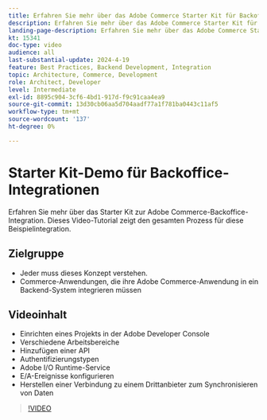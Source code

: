 ```yaml
---
title: Erfahren Sie mehr über das Adobe Commerce Starter Kit für Backoffice-Integrationen
description: Erfahren Sie mehr über das Adobe Commerce Starter Kit für Backoffice-Integrationen. In diesem Video wird gezeigt, wie mithilfe dieses Ansatzes eine Verbindung zu Back-Office-Integrationen hergestellt werden kann.
landing-page-description: Erfahren Sie mehr über das Adobe Commerce Starter Kit für Backoffice-Integrationen
kt: 15341
doc-type: video
audience: all
last-substantial-update: 2024-4-19
feature: Best Practices, Backend Development, Integration
topic: Architecture, Commerce, Development
role: Architect, Developer
level: Intermediate
exl-id: 8895c904-3cf6-4bd1-917d-f9c91caa4ea9
source-git-commit: 13d30cb06aa5d704aadf77a1f781ba0443c11af5
workflow-type: tm+mt
source-wordcount: '137'
ht-degree: 0%

---
```


# Starter Kit-Demo für Backoffice-Integrationen

Erfahren Sie mehr über das Starter Kit zur Adobe Commerce-Backoffice-Integration. Dieses Video-Tutorial zeigt den gesamten Prozess für diese Beispielintegration.

## Zielgruppe

* Jeder muss dieses Konzept verstehen.
* Commerce-Anwendungen, die ihre Adobe Commerce-Anwendung in ein Backend-System integrieren müssen

## Videoinhalt

* Einrichten eines Projekts in der Adobe Developer Console
* Verschiedene Arbeitsbereiche
* Hinzufügen einer API
* Authentifizierungstypen
* Adobe I/O Runtime-Service
* E/A-Ereignisse konfigurieren
* Herstellen einer Verbindung zu einem Drittanbieter zum Synchronisieren von Daten

>[!VIDEO](https://video.tv.adobe.com/v/3452023?learn=on&captions=ger)
